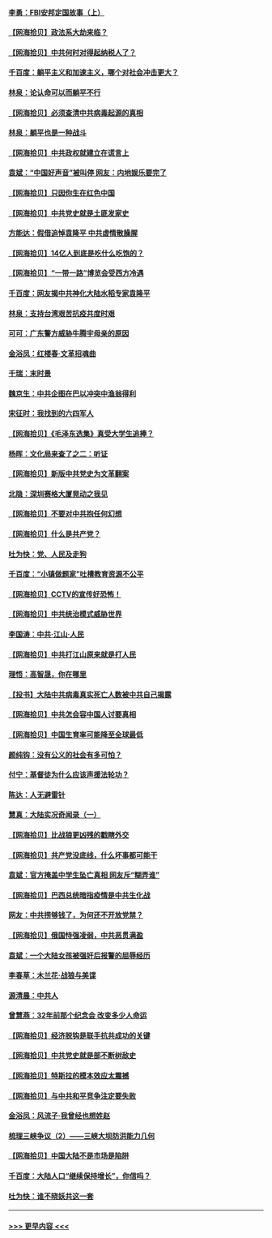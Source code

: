 #### [李勇：FBI安邦定国故事（上）](../pages/nsc993/n12987749.md?t=05311701) 
#### [【网海拾贝】政法系大劫来临？](../pages/nsc993/n12987596.md?t=05311701) 
#### [【网海拾贝】中共何时对得起纳税人了？](../pages/nsc993/n12985578.md?t=05311701) 
#### [千百度：躺平主义和加速主义，哪个对社会冲击更大？](../pages/nsc993/n12985512.md?t=05311701) 
#### [林泉：论认命可以而躺平不行](../pages/nsc993/n12985505.md?t=05311701) 
#### [【网海拾贝】必须查清中共病毒起源的真相](../pages/nsc993/n12984276.md?t=05311701) 
#### [林泉：躺平也是一种战斗](../pages/nsc993/n12984194.md?t=05311701) 
#### [【网海拾贝】中共政权就建立在谎言上](../pages/nsc993/n12981880.md?t=05311701) 
#### [袁斌：“中国好声音”被叫停 网友：内地娱乐要完了](../pages/nsc993/n12981826.md?t=05311701) 
#### [【网海拾贝】只因你生在红色中国](../pages/nsc993/n12979096.md?t=05311701) 
#### [【网海拾贝】中共党史就是土匪发家史](../pages/nsc993/n12976478.md?t=05311701) 
#### [方能达：假借追悼袁隆平 中共虚情散臊腥](../pages/nsc993/n12976396.md?t=05311701) 
#### [【网海拾贝】14亿人到底是吃什么吃饱的？](../pages/nsc993/n12974125.md?t=05311701) 
#### [【网海拾贝】“一带一路”博览会受西方冷遇](../pages/nsc993/n12971787.md?t=05311701) 
#### [千百度：网友揭中共神化大陆水稻专家袁隆平](../pages/nsc993/n12971733.md?t=05311701) 
#### [林泉：支持台湾艰苦抗疫共度时艰](../pages/nsc993/n12971350.md?t=05311701) 
#### [可可：广东警方威胁牛腾宇母亲的原因](../pages/nsc993/n12971100.md?t=05311701) 
#### [金浴凤：红楼春·文革招魂曲](../pages/nsc993/n12970354.md?t=05311701) 
#### [千瑞：末时景](../pages/nsc993/n12970337.md?t=05311701) 
#### [魏京生：中共企图在巴以冲突中渔翁得利](../pages/nsc993/n12970286.md?t=05311701) 
#### [宋征时：我找到的六四军人](../pages/nsc993/n12970213.md?t=05311701) 
#### [【网海拾贝】《毛泽东选集》真受大学生追捧？](../pages/nsc993/n12968779.md?t=05311701) 
#### [杨晖：文化局来查了之二：听证](../pages/nsc993/n12966528.md?t=05311701) 
#### [【网海拾贝】新版中共党史为文革翻案](../pages/nsc993/n12967526.md?t=05311701) 
#### [北隐：深圳赛格大厦晃动之我见](../pages/nsc993/n12967393.md?t=05311701) 
#### [【网海拾贝】不要对中共抱任何幻想](../pages/nsc993/n12965222.md?t=05311701) 
#### [【网海拾贝】什么是共产党？](../pages/nsc993/n12962781.md?t=05311701) 
#### [吐为快：党、人民及走狗](../pages/nsc993/n12962747.md?t=05311701) 
#### [千百度：“小镇做题家”吐槽教育资源不公平](../pages/nsc993/n12962705.md?t=05311701) 
#### [【网海拾贝】CCTV的宣传好恐怖！](../pages/nsc993/n12959984.md?t=05311701) 
#### [【网海拾贝】中共统治模式威胁世界](../pages/nsc993/n12957622.md?t=05311701) 
#### [李国涛：中共‧江山‧人民](../pages/nsc993/n12957502.md?t=05311701) 
#### [【网海拾贝】中共打江山原来就是打人民](../pages/nsc993/n12954345.md?t=05311701) 
#### [理悟：高智晟，你在哪里](../pages/nsc993/n12953115.md?t=05311701) 
#### [【投书】大陆中共病毒真实死亡人数被中共自己揭露](../pages/nsc993/n12953050.md?t=05311701) 
#### [【网海拾贝】中共怎会容中国人讨要真相](../pages/nsc993/n12952161.md?t=05311701) 
#### [【网海拾贝】中国生育率可能降至全球最低](../pages/nsc993/n12948793.md?t=05311701) 
#### [颜纯钩：没有公义的社会有多可怕？](../pages/nsc993/n12947626.md?t=05311701) 
#### [付宁：基督徒为什么应该声援法轮功？](../pages/nsc993/n12947233.md?t=05311701) 
#### [陈达：人无避雷针](../pages/nsc993/n12947098.md?t=05311701) 
#### [慧真：大陆实况奇闻录（一）](../pages/nsc993/n12945811.md?t=05311701) 
#### [【网海拾贝】比战狼更凶残的戳瞎外交](../pages/nsc993/n12945717.md?t=05311701) 
#### [【网海拾贝】共产党没底线，什么坏事都可能干](../pages/nsc993/n12942090.md?t=05311701) 
#### [袁斌：官方掩盖中学生坠亡真相 网友斥“糊弄谁”](../pages/nsc993/n12942029.md?t=05311701) 
#### [【网海拾贝】巴西总统暗指疫情是中共生化战](../pages/nsc993/n12938999.md?t=05311701) 
#### [网友：中共捞够钱了，为何还不开放党禁？](../pages/nsc993/n12938952.md?t=05311701) 
#### [【网海拾贝】俄国恃强凌弱，中共恶贯满盈](../pages/nsc993/n12936626.md?t=05311701) 
#### [袁斌：一个大陆女孩被强奸后报警的屈辱经历](../pages/nsc993/n12936547.md?t=05311701) 
#### [李春草：木兰花·战狼与美谍](../pages/nsc993/n12935995.md?t=05311701) 
#### [源清晨：中共人](../pages/nsc993/n12935589.md?t=05311701) 
#### [曾慧燕：32年前那个纪念会 改变多少人命运](../pages/nsc993/n12934233.md?t=05311701) 
#### [【网海拾贝】经济脱钩是联手抗共成功的关键](../pages/nsc993/n12934176.md?t=05311701) 
#### [【网海拾贝】中共党史就是部不断树敌史](../pages/nsc993/n12932844.md?t=05311701) 
#### [【网海拾贝】特斯拉的模本效应太震撼](../pages/nsc993/n12925626.md?t=05311701) 
#### [【网海拾贝】与中共和平竞争注定要失败](../pages/nsc993/n12923326.md?t=05311701) 
#### [金浴凤：风流子‧我曾经也想姓赵](../pages/nsc993/n12920911.md?t=05311701) 
#### [梳理三峡争议（2）——三峡大坝防洪能力几何](../pages/nsc993/n12920173.md?t=05311701) 
#### [【网海拾贝】中国大陆不是市场是陷阱](../pages/nsc993/n12920143.md?t=05311701) 
#### [千百度：大陆人口“继续保持增长”，你信吗？](../pages/nsc993/n12918946.md?t=05311701) 
#### [吐为快：谁不晓妖共这一套](../pages/nsc993/n12918941.md?t=05311701) 

----
#### [ >>> 更早内容 <<< ](../indexes/nsc993-earlier.md)
